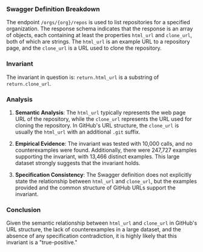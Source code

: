 ### Swagger Definition Breakdown
The endpoint `/orgs/{org}/repos` is used to list repositories for a specified organization. The response schema indicates that the response is an array of objects, each containing at least the properties `html_url` and `clone_url`, both of which are strings. The `html_url` is an example URL to a repository page, and the `clone_url` is a URL used to clone the repository.

### Invariant
The invariant in question is: `return.html_url` is a substring of `return.clone_url`.

### Analysis
1. **Semantic Analysis**: The `html_url` typically represents the web page URL of the repository, while the `clone_url` represents the URL used for cloning the repository. In GitHub's URL structure, the `clone_url` is usually the `html_url` with an additional `.git` suffix.

2. **Empirical Evidence**: The invariant was tested with 10,000 calls, and no counterexamples were found. Additionally, there were 247,727 examples supporting the invariant, with 13,466 distinct examples. This large dataset strongly suggests that the invariant holds.

3. **Specification Consistency**: The Swagger definition does not explicitly state the relationship between `html_url` and `clone_url`, but the examples provided and the common structure of GitHub URLs support the invariant.

### Conclusion
Given the semantic relationship between `html_url` and `clone_url` in GitHub's URL structure, the lack of counterexamples in a large dataset, and the absence of any specification contradiction, it is highly likely that this invariant is a "true-positive."
